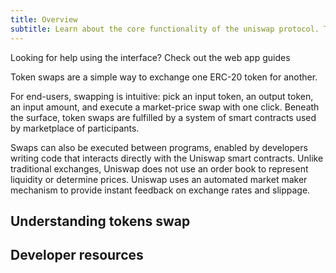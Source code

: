 ```yaml
---
title: Overview
subtitle: Learn about the core functionality of the uniswap protocol. Token Swaps.
---
```


<Info>Looking for help using the interface? <Link to="/docs/v2/web-app/trading/">Check out the web app guides</Link></Info>

Token swaps are a simple way to exchange one ERC-20 token for another.

For end-users, swapping is intuitive: pick an input token, an output token, an input amount, and execute a market-price swap with one click. Beneath the surface, token swaps are fulfilled by a system of smart contracts used by marketplace of participants.

Swaps can also be executed between programs, enabled by developers writing code that interacts directly with the Uniswap smart contracts. Unlike traditional exchanges, Uniswap does not use an order book to represent liquidity or determine prices. Uniswap uses an automated market maker mechanism to provide instant feedback on exchange rates and slippage.

## Understanding tokens swap

<div style={{display: 'flex', flexDirection: 'row', justifyContent:'flex-start', marginBottom: '2rem'}}>
<InlineCard title="Anatomy of a Swap" tag="guide" description="The lifecycle of an exchange between two tokens and illustrates the mechanisms and agents in play" to="/docs/v2/token-swaps/anatomy-of-a-swap/" />
<InlineCard title="Trading via Smart contract" tag="tutorial" description="guides developers looking to integrate swaps into their projects." to="/docs/v2/flash-swaps/no-capital-arbitrage" />
<InlineCard title="How prices are determined" tag="guide" description="how the constant product formula affects prices and how the mechanism behaves under different market conditions." to="/docs/v2/flash-swaps" />

</div>

## Developer resources

<InlineBoxLink title="Contributing to the web app" to="/docs/v2/web-app/developing-locally/" />
<InlineBoxLink title="Flash Swaps" to="/docs/v2/flash swaps" />
